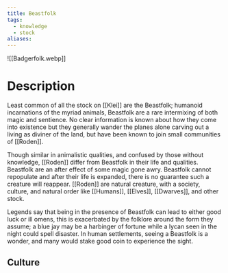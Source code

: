 ```yaml
---
title: Beastfolk
tags:
  - knowledge
  - stock
aliases:
---
```

![[Badgerfolk.webp]]
# Description
Least common of all the stock on [[Klei]] are the Beastfolk; humanoid incarnations of the myriad animals, Beastfolk are a rare intermixing of both magic and sentience. No clear information is known about how they come into existence but they generally wander the planes alone carving out a living as diviner of the land, but have been known to join small communities of [[Roden]].

Though similar in animalistic qualities, and confused by those without knowledge, [[Roden]] differ from Beastfolk in their life and qualities. Beastfolk are an after effect of some magic gone awry. Beastfolk cannot repopulate and after their life is expanded, there is no guarantee such a creature will reappear. [[Roden]] are natural creature, with a society, culture, and natural order like [[Humans]], [[Elves]], [[Dwarves]], and other stock.

Legends say that being in the presence of Beastfolk can lead to either good luck or ill omens, this is exacerbated by the folklore around the form they assume; a blue jay may be a harbinger of fortune while a lycan seen in the night could spell disaster. In human settlements, seeing a Beastfolk is a wonder, and many would stake good coin to experience the sight.
## Culture
